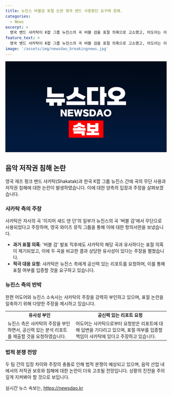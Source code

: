 ```yaml
---
title: 뉴진스 버블검 표절 논란 영국 밴드 사용중단 요구에 응해.
categories:
  - News
excerpt: >
  영국 밴드 샤카탁이 K팝 그룹 뉴진스의 곡 버블 검을 표절 의혹으로 고소했고, 어도어는 이에 대한 항의서를 받았다. 샤카탁 측은 작곡을 무단 사용했다는 입장이지만 어도어는 이를 부인하고 공신력 있는 리포트를 요구하고 있다. 어도어는 샤카탁이 표절을 입증할 리포트를 제출해야 하며, 아직까지 제공되지 않았다고 밝혔다. 이에 대한 샤카탁의 대응이 주목받고 있다.
feature_text: >
  영국 밴드 샤카탁이 K팝 그룹 뉴진스의 곡 버블 검을 표절 의혹으로 고소했고, 어도어는 이에 대한 항의서를 받았다. 샤카탁 측은 작곡을 무단 사용했다는 입장이지만 어도어는 이를 부인하고 공신력 있는 리포트를 요구하고 있다. 어도어는 샤카탁이 표절을 입증할 리포트를 제출해야 하며, 아직까지 제공되지 않았다고 밝혔다. 이에 대한 샤카탁의 대응이 주목받고 있다.
image: '/assets/img/newsdao_breakingnews.jpg'
---
```


<p><img src="/assets/img/newsdao_breakingnews.jpg" alt="firstkoreanews 속보" /></p>

<h2 data-ke-size="size26">음악 저작권 침해 논란</h2>

<p data-ke-size="size16">영국 재즈 펑크 밴드 샤카탁(Shakatak)과 한국 K팝 그룹 뉴진스 간에 곡의 무단 사용과 저작권 침해에 대한 논란이 발생하였습니다. 이에 대한 양측의 입장과 주장을 살펴보겠습니다.</p>

<h3>샤카탁 측의 주장</h3>

<p data-ke-size="size16">샤카탁은 자사의 곡 '이지어 새드 댄 던'의 일부가 뉴진스의 곡 '버블 검'에서 무단으로 사용되었다고 주장하며, 영국 와이즈 뮤직 그룹을 통해 이에 대한 항의서한을 보냈습니다.</p>

<ul>
  <li><b>과거 표절 의혹</b>: '버블 검' 발표 직후에도 샤카탁의 해당 곡과 유사하다는 표절 의혹이 제기되었고, 이에 두 곡을 비교한 결과 상당한 유사성이 있다는 주장을 펼쳤습니다.</li>
  <li><b>적극 대응 요청</b>: 샤카탁은 뉴진스 측에게 공신력 있는 리포트를 요청하며, 이를 통해 표절 여부를 입증할 것을 요구하고 있습니다.</li>
</ul>

<h3>뉴진스 측의 반박</h3>

<p data-ke-size="size16">한편 어도어와 뉴진스 소속사는 샤카탁의 주장을 강력히 부인하고 있으며, 표절 논란을 일축하기 위해 다양한 주장을 제시하고 있습니다.</p>

<table>
  <tr>
    <td style="text-align: center; height: 17px;"><b>유사성 부인</b></td>
    <td style="text-align: center; height: 17px;"><b>공신력 있는 리포트 요청</b></td>
  </tr>
  <tr>
    <td>뉴진스 측은 샤카탁의 주장을 부인하면서, 공신력 있는 분석 리포트를 제출할 것을 요청하였습니다.</td>
    <td>어도어는 샤카탁으로부터 요청받은 리포트에 대해 답변을 기다리고 있으며, 표절 여부를 입증할 책임이 샤카탁에 있다고 주장하고 있습니다.</td>
  </tr>
</table>

<h3>법적 분쟁 전망</h3>

<p data-ke-size="size16">두 팀 간의 입장 차이와 주장의 충돌로 인해 법적 분쟁이 예상되고 있으며, 음악 산업 내에서의 저작권 보호와 침해에 대한 논란이 더욱 고조될 전망입니다. 상황의 진전을 주의깊게 지켜봐야 할 것으로 보입니다.</p>
실시간 뉴스 속보는, <a href="https://newsdao.kr" rel="dofollow">https://newsdao.kr</a>


